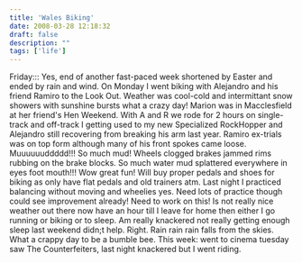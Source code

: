 ```yaml
---
title: 'Wales Biking'
date: 2008-03-28 12:18:32
draft: false
description: ""
tags: ['life']
---
```


Friday::: Yes, end of another fast-paced week shortened by Easter and ended by rain and wind. On Monday I went biking with Alejandro and his friend Ramiro to the Look Out. Weather was cool-cold and intermittant snow showers with sunshine bursts what a crazy day! Marion was in Macclesfield at her friend's Hen Weekend. With A and R we rode for 2 hours on single-track and off-track I getting used to my new Specialized RockHopper and Alejandro still recovering from breaking his arm last year. Ramiro ex-trials was on top form although many of his front spokes came loose. Muuuuuuddddd!!! So much mud! Wheels clogged brakes jammed rims rubbing on the brake blocks. So much water mud splattered everywhere in eyes foot mouth!!! Wow great fun! Will buy proper pedals and shoes for biking as only have flat pedals and old trainers atm. Last night I practiced balancing without moving and wheelies yes. Need lots of practice though could see improvement already! Need to work on this! Is not really nice weather out there now have an hour till I leave for home then either I go running or biking or to sleep. Am really knackered not really getting enough sleep last weekend didn;t help. Right. Rain rain rain falls from the skies. What a crappy day to be a bumble bee. This week: went to cinema tuesday saw The Counterfeiters, last night knackered but I went riding.

